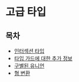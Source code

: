 # 고급 타입

## 목차

- [인터섹션 타입](#인터섹션-타입)
- [타입 가드에 대한 추가 정보](#타입-가드에-대한-추가-정보)
- [구별된 유니언](#구별된-유니언)
- [형 변환](#형-변환)

</br>
